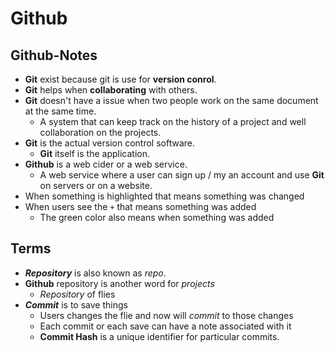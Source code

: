 # Github

## Github-Notes

* **Git** exist because git is use for **version conrol**.
* **Git** helps when **collaborating** with others.
* **Git** doesn't have a issue when two people work on the same document at the same time.
   * A system that can keep track on the history of a project and well collaboration on the projects.
* **Git** is the actual version control software.
   * **Git** itself is the application.  
* **Github** is a web cider or a web service.
   * A web service where a user can sign up / my an account and use **Git** on servers or on a website.
* When something is highlighted that means something was changed
* When users see the `+` that means something was added
   * The green color also means when something was added

## Terms

* _**Repository**_ is also known as _repo_.
* **Github** repository is another word for _projects_
   * _Repository_ of flies
* _**Commit**_ is to save things
   * Users changes the flie and now will _commit_ to those changes
   * Each commit or each save can have a note associated with it
   * **Commit Hash** is a unique identifier for particular commits.















